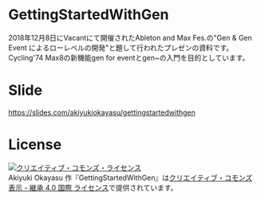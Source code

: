 # GettingStartedWithGen  
2018年12月8日にVacantにて開催されたAbleton and Max Fes.の"Gen & Gen Event によるローレベルの開発"と題して行われたプレゼンの資料です。  
Cycling'74 Max8の新機能gen for eventとgen~の入門を目的としています。  

# Slide  
https://slides.com/akiyukiokayasu/gettingstartedwithgen

# License  
<a rel="license" href="http://creativecommons.org/licenses/by-sa/4.0/"><img alt="クリエイティブ・コモンズ・ライセンス" style="border-width:0" src="https://i.creativecommons.org/l/by-sa/4.0/88x31.png" /></a><br /><span xmlns:cc="http://creativecommons.org/ns#" property="cc:attributionName">Akiyuki Okayasu</span> 作『<span xmlns:dct="http://purl.org/dc/terms/" href="http://purl.org/dc/dcmitype/Sound" property="dct:title" rel="dct:type">GettingStartedWithGen</span>』は<a rel="license" href="http://creativecommons.org/licenses/by-sa/4.0/">クリエイティブ・コモンズ 表示 - 継承 4.0 国際 ライセンス</a>で提供されています。
